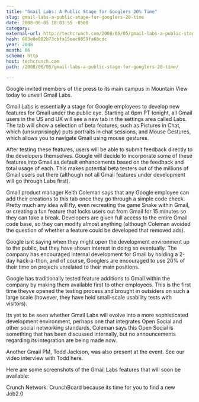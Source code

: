```yaml
---
title: "Gmail Labs: A Public Stage for Googlers 20% Time"
slug: gmail-labs-a-public-stage-for-googlers-20-time
date: 2008-06-05 18:03:55 -0500
category: 
external-url: http://techcrunch.com/2008/06/05/gmail-labs-a-public-stage-for-googlers-20-time/
hash: 603e0e082b73cbfa15eec9859fa6bcdc
year: 2008
month: 06
scheme: http
host: techcrunch.com
path: /2008/06/05/gmail-labs-a-public-stage-for-googlers-20-time/

---
```


Google invited members of the press to its main campus in Mountain View today to unveil Gmail Labs.

Gmail Labs is essentially a stage for Google employees to develop new features for Gmail under the public eye. Starting at 6pm PT tonight, all Gmail users in the US and UK will see a new tab in the settings area called Labs. The tab will show a selection of beta features, such as Pictures in Chat, which (unsurprisingly) puts portraits in chat sessions, and Mouse Gestures, which allows you to navigate Gmail using mouse gestures.  

After testing these features, users will be able to submit feedback directly to the developers themselves. Google will decide to incorporate some of these features into Gmail as default enhancements based on the feedback and total usage of each. This makes potential beta testers out of the millions of Gmail users out there (although not all Gmail features under development will go through Labs first).



Gmail product manager Keith Coleman says that any Google employee can add their creations to this tab once they go through a simple code check. Pretty much any idea will fly, even recreating the game Snake within Gmail, or creating a fun feature that locks users out from Gmail for 15 minutes so they can take a break. Developers are given full access to the entire Gmail code base, so they can modify almost anything (although Coleman avoided the question of whether a feature could be developed that removed ads).

Google isnt saying when they might open the development environment up to the public, but they have shown interest in doing so eventually. The company has encouraged internal development for Gmail by holding a 2-day hack-a-thon, and of course, Googlers are encouraged to use 20% of their time on projects unrelated to their main positions.

Google has traditionally tested feature additions to Gmail within the company by making them available first to other employees. This is the first time theyve opened the testing process and brought in outsiders on such a large scale (however, they have held small-scale usability tests with visitors).

Its yet to be seen whether Gmail Labs will evolve into a more sophisticated development environment, perhaps one that integrates Open Social and other social networking standards. Coleman says this Open Social is something that has been discussed internally, but no announcements regarding its integration are being made now.

Another Gmail PM, Todd Jackson, was also present at the event. See our video interview with Todd here.

Here are some screenshots of the Gmail Labs features that will soon be available:








Crunch Network:  CrunchBoard because its time for you to find a new Job2.0
